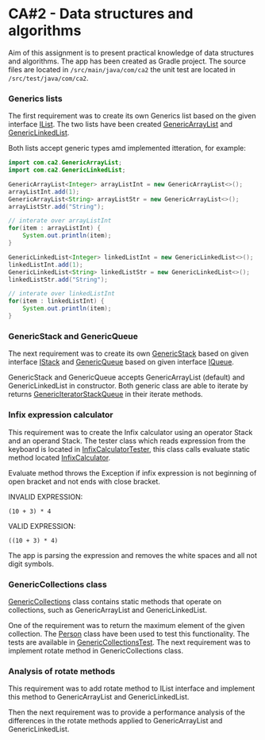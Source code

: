 # CA#2 - Data structures and algorithms
Aim of this assignment is to present practical knowledge of data structures and algorithms. 
The app has been created as Gradle project. The source files are located in
`/src/main/java/com/ca2` the unit test are located in `/src/test/java/com/ca2`.

### Generics lists
The first requirement was to create its own Generics list based on the given interface
[IList](src/main/java/com/ca2/IList.java).
The two lists have been created [GenericArrayList](src/main/java/com/ca2/GenericArrayList.java) and 
[GenericLinkedList](src/main/java/com/ca2/GenericLinkedList.java).

Both lists accept generic types amd implemented itteration, for example:
```java
import com.ca2.GenericArrayList;
import com.ca2.GenericLinkedList;

GenericArrayList<Integer> arrayListInt = new GenericArrayList<>();
arrayListInt.add(1);
GenericArrayList<String> arrayListStr = new GenericArrayList<>();
arrayListStr.add("String");

// interate over arrayListInt
for(item : arrayListInt) {
    System.out.println(item);
}

GenericLinkedList<Integer> linkedListInt = new GenericLinkedList<>();
linkedListInt.add(1);
GenericLinkedList<String> linkedListStr = new GenericLinkedList<>();
linkedListStr.add("String");

// interate over linkedListInt
for(item : linkedListInt) {
    System.out.println(item);
}
```

### GenericStack and GenericQueue
The next requirement was to create its own [GenericStack](src/main/java/com/ca2/GenericStack.java) 
based on given interface [IStack](src/main/java/com/ca2/IStack.java)
and [GenericQueue](src/main/java/com/ca2/GenericQueue.java)
based on given interface [IQueue](src/main/java/com/ca2/IQueue.java).

GenericStack and GenericQueue accepts GenericArrayList (default) and GenericLinkedList in constructor.
Both generic class are able to iterate by returns 
[GenericIteratorStackQueue](src/main/java/com/ca2/GenericIteratorStackQueue.java)
in their iterate methods.

### Infix expression calculator
This requirement was to create the Infix calculator using an operator Stack and an operand Stack.
The tester class which reads expression from the keyboard is located in
[InfixCalculatorTester](src/main/java/com/ca2/InfixCalculatorTester.java), this class calls evaluate static method
located [InfixCalculator](src/main/java/com/ca2/InfixCalculator.java). 

Evaluate method throws the Exception if infix expression is not beginning of open bracket and not ends with close bracket. 

INVALID EXPRESSION:
~~~
(10 + 3) * 4
~~~

VALID EXPRESSION:
~~~
((10 + 3) * 4)
~~~

The app is parsing the expression and removes the white spaces and all not digit symbols.

### GenericCollections class
[GenericCollections](src/main/java/com/ca2/GenericCollections.java)
class contains static methods that operate on collections, such as GenericArrayList 
and GenericLinkedList. 

One of the requirement was to return the maximum element of the given collection. 
The [Person](src/main/java/com/ca2/Person.java) class have been used to test this functionality. 
The tests are available in [GenericCollectionsTest](src/test/java/com/ca2/GenericCollectionsTest.java).
The next requirement was to implement rotate method in GenericCollections class.

### Analysis of rotate methods
This requirement was to add rotate method to IList interface and implement this method to GenericArrayList 
and GenericLinkedList. 

Then the next requirement was to provide a performance analysis of the differences in the rotate methods
applied to GenericArrayList and GenericLinkedList.
